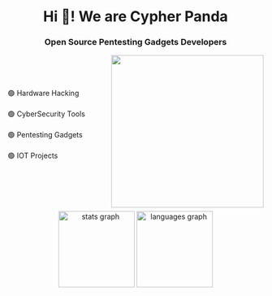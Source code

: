 <h1 align="center">Hi 👋! We are Cypher Panda</h1>
<h3 align="center">Open Source Pentesting Gadgets Developers</h3>

<img align="right" height="300" src="https://avatars.githubusercontent.com/u/180070439?v=4"  /><br><br><br>
<p align="left"> 🟢 Hardware Hacking<br><br> 🟢 CyberSecurity Tools<br><br> 🟢  Pentesting Gadgets<br><br> 🟢 IOT Projects</p>



<br><br>

###

###
<h2 align="center"></h2><br>
<div align="center">
  <img src="https://github-readme-stats.vercel.app/api?username=Cypher-Panda&hide_title=false&hide_rank=false&show_icons=true&include_all_commits=true&count_private=true&disable_animations=false&theme=dracula&locale=en&hide_border=false" height="150" alt="stats graph"  />
  <img src="https://github-readme-stats.vercel.app/api/top-langs?username=Cypher-Panda&locale=en&hide_title=false&layout=compact&card_width=320&langs_count=5&theme=dracula&hide_border=false" height="150" alt="languages graph"  />
</div>

###
